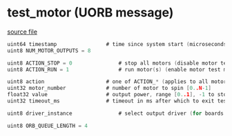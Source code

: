 # test_motor (UORB message)



[source file](https://github.com/PX4/PX4-Autopilot/blob/main/msg/test_motor.msg)

```c
uint64 timestamp				# time since system start (microseconds)
uint8 NUM_MOTOR_OUTPUTS = 8

uint8 ACTION_STOP = 0				# stop all motors (disable motor test mode)
uint8 ACTION_RUN = 1				# run motor(s) (enable motor test mode)

uint8 action					# one of ACTION_* (applies to all motors)
uint32 motor_number				# number of motor to spin [0..N-1]
float32 value					# output power, range [0..1], -1 to stop individual motor
uint32 timeout_ms				# timeout in ms after which to exit test mode (if 0, do not time out)

uint8 driver_instance				# select output driver (for boards with multiple outputs, like IO+FMU)

uint8 ORB_QUEUE_LENGTH = 4

```
